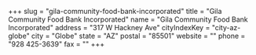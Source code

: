 +++
slug = "gila-community-food-bank-incorporated"
title = "Gila Community Food Bank Incorporated"
name = "Gila Community Food Bank Incorporated"
address = "317 W Hackney Ave"
cityIndexKey = "city-az-globe"
city = "Globe"
state = "AZ"
postal = "85501"
website = ""
phone = "928 425-3639"
fax = ""
+++
